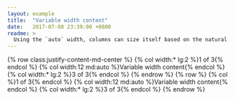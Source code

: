 ```yaml
---
layout: example
title:  "Variable width content"
date:   2017-07-08 23:39:00 +0800
readme: >
  Using the `auto` width, columns can size itself based on the natural width of its content. This is super handy with single line content like inputs, numbers, etc. This, in conjunction with horizontal alignment classes, is very useful for centering layouts with uneven column sizes as viewport width changes.
---
```

{% row class:justify-content-md-center %}
    {% col width:* lg:2 %}1 of 3{% endcol %}
    {% col width:12 md:auto %}Variable width content{% endcol %}
    {% col width:* lg:2 %}3 of 3{% endcol %}
{% endrow %}
{% row %}
    {% col %}1 of 3{% endcol %}
    {% col width:12 md:auto %}Variable width content{% endcol %}
    {% col width:* lg:2 %}3 of 3{% endcol %}
{% endrow %}
